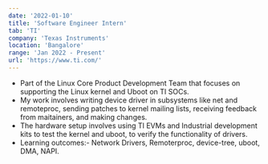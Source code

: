 ```yaml
---
date: '2022-01-10'
title: 'Software Engineer Intern'
tab: 'TI'
company: 'Texas Instruments'
location: 'Bangalore'
range: 'Jan 2022 - Present'
url: 'https://www.ti.com/'
---
```


- Part of the Linux Core Product Development Team that focuses on supporting the Linux kernel and Uboot on TI SOCs.
- My work involves writing device driver in subsystems like net and remoteproc, sending patches to kernel mailing lists, receiving feedback from maitainers, and making changes.
- The hardware setup involves using TI EVMs and Industrial development kits to test the kernel and uboot, to verify the functionality of drivers.
- Learning outcomes:- Network Drivers, Remoterproc, device-tree, uboot, DMA, NAPI.

